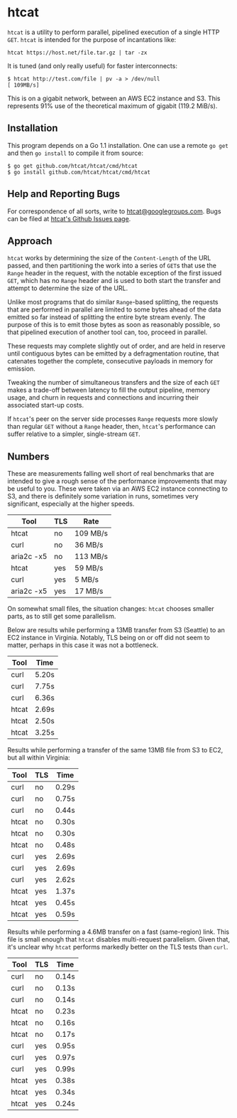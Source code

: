 # htcat #

`htcat` is a utility to perform parallel, pipelined execution of a
single HTTP `GET`.  `htcat` is intended for the purpose of
incantations like:

    htcat https://host.net/file.tar.gz | tar -zx

It is tuned (and only really useful) for faster interconnects:

    $ htcat http://test.com/file | pv -a > /dev/null
    [ 109MB/s]

This is on a gigabit network, between an AWS EC2 instance and S3.
This represents 91% use of the theoretical maximum of gigabit (119.2
MiB/s).

## Installation ##

This program depends on a Go 1.1 installation.  One can use a remote
`go get` and then `go install` to compile it from source:

    $ go get github.com/htcat/htcat/cmd/htcat
    $ go install github.com/htcat/htcat/cmd/htcat

## Help and Reporting Bugs ##

For correspondence of all sorts, write to <htcat@googlegroups.com>.
Bugs can be filed at
[htcat's Github Issues page](https://github.com/htcat/htcat/issues).

## Approach ##

`htcat` works by determining the size of the `Content-Length` of the
URL passed, and then partitioning the work into a series of `GET`s
that use the `Range` header in the request, with the notable exception
of the first issued `GET`, which has no `Range` header and is used to
both start the transfer and attempt to determine the size of the URL.

Unlike most programs that do similar `Range`-based splitting, the
requests that are performed in parallel are limited to some bytes
ahead of the data emitted so far instead of splitting the entire byte
stream evenly.  The purpose of this is to emit those bytes as soon as
reasonably possible, so that pipelined execution of another tool can,
too, proceed in parallel.

These requests may complete slightly out of order, and are held in
reserve until contiguous bytes can be emitted by a defragmentation
routine, that catenates together the complete, consecutive payloads in
memory for emission.

Tweaking the number of simultaneous transfers and the size of each
`GET` makes a trade-off between latency to fill the output pipeline,
memory usage, and churn in requests and connections and incurring
their associated start-up costs.

If `htcat`'s peer on the server side processes `Range` requests more
slowly than regular `GET` without a `Range` header, then, `htcat`'s
performance can suffer relative to a simpler, single-stream `GET`.

## Numbers ##

These are measurements falling well short of real benchmarks that are
intended to give a rough sense of the performance improvements that
may be useful to you.  These were taken via an AWS EC2 instance
connecting to S3, and there is definitely some variation in runs,
sometimes very significant, especially at the higher speeds.

|Tool       | TLS | Rate     |
|-----------|-----|----------|
|htcat      | no  | 109 MB/s |
|curl       | no  | 36 MB/s  |
|aria2c -x5 | no  | 113 MB/s |
|htcat      | yes | 59 MB/s  |
|curl       | yes | 5 MB/s   |
|aria2c -x5 | yes | 17 MB/s  |

On somewhat small files, the situation changes: `htcat` chooses
smaller parts, as to still get some parallelism.

Below are results while performing a 13MB transfer from S3 (Seattle)
to an EC2 instance in Virginia.  Notably, TLS being on or off did not
seem to matter, perhaps in this case it was not a bottleneck.

| Tool   | Time     |
|--------|----------|
| curl   | 5.20s    |
| curl   | 7.75s    |
| curl   | 6.36s    |
| htcat  | 2.69s    |
| htcat  | 2.50s    |
| htcat  | 3.25s    |

Results while performing a transfer of the same 13MB file from S3 to
EC2, but all within Virginia:

| Tool       | TLS | Time     |
|------------|-----|----------|
| curl       | no  | 0.29s    |
| curl       | no  | 0.75s    |
| curl       | no  | 0.44s    |
| htcat      | no  | 0.30s    |
| htcat      | no  | 0.30s    |
| htcat      | no  | 0.48s    |
| curl       | yes | 2.69s    |
| curl       | yes | 2.69s    |
| curl       | yes | 2.62s    |
| htcat      | yes | 1.37s    |
| htcat      | yes | 0.45s    |
| htcat      | yes | 0.59s    |

Results while performing a 4.6MB transfer on a fast (same-region)
link.  This file is small enough that `htcat` disables multi-request
parallelism.  Given that, it's unclear why `htcat` performs markedly
better on the TLS tests than `curl`.

| Tool       | TLS | Time     |
|------------|-----|----------|
| curl       | no  | 0.14s    |
| curl       | no  | 0.13s    |
| curl       | no  | 0.14s    |
| htcat      | no  | 0.23s    |
| htcat      | no  | 0.16s    |
| htcat      | no  | 0.17s    |
| curl       | yes | 0.95s    |
| curl       | yes | 0.97s    |
| curl       | yes | 0.99s    |
| htcat      | yes | 0.38s    |
| htcat      | yes | 0.34s    |
| htcat      | yes | 0.24s    |
